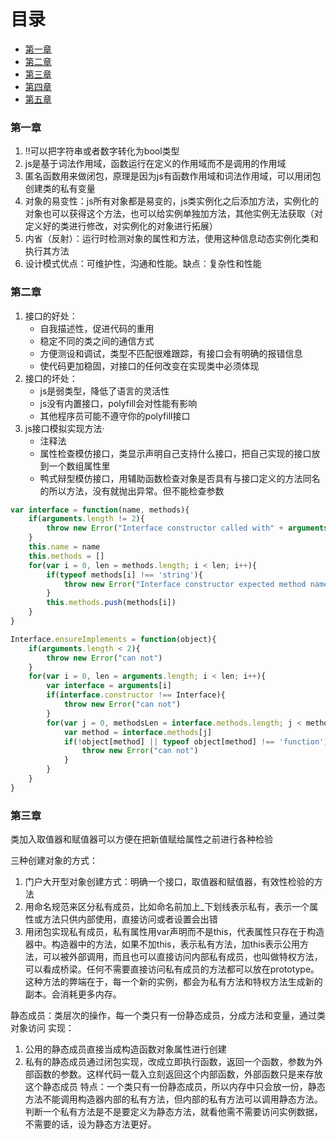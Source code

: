# 目录
* [第一章](#第一章)
* [第二章](#第二章)
* [第三章](#第三章)
* [第四章](#第四章)
* [第五章](#第五章)

### 第一章
1. !!可以把字符串或者数字转化为bool类型
2. js是基于词法作用域，函数运行在定义的作用域而不是调用的作用域
3. 匿名函数用来做闭包，原理是因为js有函数作用域和词法作用域，可以用闭包创建类的私有变量
4. 对象的易变性：js所有对象都是易变的，js类实例化之后添加方法，实例化的对象也可以获得这个方法，也可以给实例单独加方法，其他实例无法获取（对定义好的类进行修改，对实例化的对象进行拓展）
5. 内省（反射）：运行时检测对象的属性和方法，使用这种信息动态实例化类和执行其方法
6. 设计模式优点：可维护性，沟通和性能。缺点：复杂性和性能

### 第二章
1. 接口的好处：
    * 自我描述性，促进代码的重用
    * 稳定不同的类之间的通信方式
    * 方便测设和调试，类型不匹配很难跟踪，有接口会有明确的报错信息
    * 使代码更加稳固，对接口的任何改变在实现类中必须体现
2. 接口的坏处：
    * js是弱类型，降低了语言的灵活性
    * js没有内置接口，polyfill会对性能有影响
    * 其他程序员可能不遵守你的polyfill接口
3. js接口模拟实现方法·
    * 注释法
    * 属性检查模仿接口，类显示声明自己支持什么接口，把自己实现的接口放到一个数组属性里
    * 鸭式辩型模仿接口，用辅助函数检查对象是否具有与接口定义的方法同名的所以方法，没有就抛出异常。但不能检查参数

```javascript
var interface = function(name, methods){
    if(arguments.length != 2){
        throw new Error("Interface constructor called with" + arguments.length + "arguments, but expected exactly 2")
    }
    this.name = name
    this.methods = []
    for(var i = 0, len = methods.length; i < len; i++){
        if(typeof methods[i] !== 'string'){
            throw new Error("Interface constructor expected method names to be" + "passed in as a string")
        }
        this.methods.push(methods[i])
    }
}

Interface.ensureImplements = function(object){
    if(arguments.length < 2){
        throw new Error("can not")
    }
    for(var i = 0, len = arguments.length; i < len; i++){
        var interface = arguments[i]
        if(interface.constructor !== Interface){
            throw new Error("can not")
        }
        for(var j = 0, methodsLen = interface.methods.length; j < methodsLen; j++){
            var method = interface.methods[j]
            if(!object[method] || typeof object[method] !== 'function'){
                throw new Error("can not")
            }
        }
    }
}
```

### 第三章
类加入取值器和赋值器可以方便在把新值赋给属性之前进行各种检验

三种创建对象的方式：
1. 门户大开型对象创建方式：明确一个接口，取值器和赋值器，有效性检验的方法
2. 用命名规范来区分私有成员，比如命名前加上_下划线表示私有，表示一个属性或方法只供内部使用，直接访问或者设置会出错
3. 用闭包实现私有成员，私有属性用var声明而不是this，代表属性只存在于构造器中。构造器中的方法，如果不加this，表示私有方法，加this表示公用方法，可以被外部调用，而且也可以直接访问内部私有成员，也叫做特权方法，可以看成桥梁。任何不需要直接访问私有成员的方法都可以放在prototype。这种方法的弊端在于，每一个新的实例，都会为私有方法和特权方法生成新的副本。会消耗更多内存。

静态成员：类层次的操作，每一个类只有一份静态成员，分成方法和变量，通过类对象访问
实现：
1. 公用的静态成员直接当成构造函数对象属性进行创建
2. 私有的静态成员通过闭包实现，改成立即执行函数，返回一个函数，参数为外部函数的参数。这样代码一载入立刻返回这个内部函数，外部函数只是来存放这个静态成员
特点：一个类只有一份静态成员，所以内存中只会放一份，静态方法不能调用构造器内部的私有方法，但内部的私有方法可以调用静态方法。判断一个私有方法是不是要定义为静态方法，就看他需不需要访问实例数据，不需要的话，设为静态方法更好。



